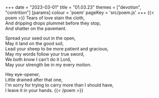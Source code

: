 +++
date = "2023-03-01"
title = "01.03.23"
themes = ["devotion", "contrition"]
[params]
  colour = 'poem'
  pageKey = 'src/poem.js'
+++
{{< poem >}}
Tears of love stain the cloth,  
And dripping drops plummet before they stop,  
And shatter on the pavement.  
  
Spread your seed out in the open,  
May it land on the good soil,  
Lead your sheep to be more patient and gracious,  
May my words follow your true sword,  
We both know I can't do it Lord,  
May your strength be in my every motion.  
  
Hey eye-opener,  
Little drained after that one,  
I'm sorry for trying to carry more than I should have,  
I leave it in your hands.
{{< /poem >}}